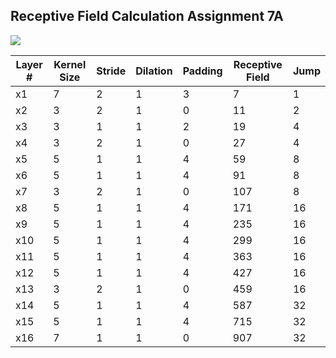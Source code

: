 ## Receptive Field Calculation Assignment 7A

![](https://devblogs.nvidia.com/wp-content/uploads/2015/08/image6.png)


| Layer # | Kernel Size | Stride | Dilation | Padding | Receptive Field | Jump |
| ------- | ----------- | ------ | -------- | ------- | --------------- | ---- |
| x1      | 7           | 2      | 1        | 3       | 7               | 1    |
| x2      | 3           | 2      | 1        | 0       | 11              | 2    |
| x3      | 3           | 1      | 1        | 2       | 19              | 4    |
| x4      | 3           | 2      | 1        | 0       | 27              | 4    |
| x5      | 5           | 1      | 1        | 4       | 59              | 8    |
| x6      | 5           | 1      | 1        | 4       | 91              | 8    |
| x7      | 3           | 2      | 1        | 0       | 107             | 8    |
| x8      | 5           | 1      | 1        | 4       | 171             | 16   |
| x9      | 5           | 1      | 1        | 4       | 235             | 16   |
| x10     | 5           | 1      | 1        | 4       | 299             | 16   |
| x11     | 5           | 1      | 1        | 4       | 363             | 16   |
| x12     | 5           | 1      | 1        | 4       | 427             | 16   |
| x13     | 3           | 2      | 1        | 0       | 459             | 16   |
| x14     | 5           | 1      | 1        | 4       | 587             | 32   |
| x15     | 5           | 1      | 1        | 4       | 715             | 32   |
| x16     | 7           | 1      | 1        | 0       | 907             | 32   |
